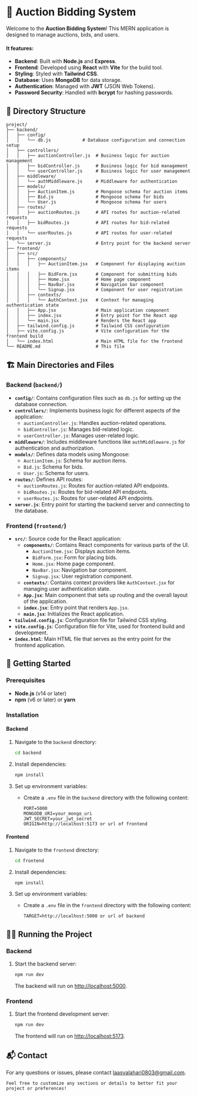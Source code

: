 # 🎉 Auction Bidding System

Welcome to the **Auction Bidding System**! This MERN application is designed to manage auctions, bids, and users.

#### It features:

-   **Backend**: Built with **Node.js** and **Express**.
-   **Frontend**: Developed using **React** with **Vite** for the build tool.
-   **Styling**: Styled with **Tailwind CSS**.
-   **Database**: Uses **MongoDB** for data storage.
-   **Authentication**: Managed with **JWT** (JSON Web Tokens).
-   **Password Security**: Handled with **bcrypt** for hashing passwords.

## 📂 Directory Structure

```plaintext
project/
├── backend/
│   ├── config/
│   │   └── db.js            # Database configuration and connection setup
│   ├── controllers/
│   │   ├── auctionController.js  # Business logic for auction management
│   │   ├── bidController.js      # Business logic for bid management
│   │   └── userController.js     # Business logic for user management
│   ├── middleware/
│   │   └── authMiddleware.js     # Middleware for authentication
│   ├── models/
│   │   ├── AuctionItem.js        # Mongoose schema for auction items
│   │   ├── Bid.js                # Mongoose schema for bids
│   │   └── User.js               # Mongoose schema for users
│   ├── routes/
│   │   ├── auctionRoutes.js      # API routes for auction-related requests
│   │   ├── bidRoutes.js          # API routes for bid-related requests
│   │   └── userRoutes.js         # API routes for user-related requests
│   └── server.js                 # Entry point for the backend server
├── frontend/
│   ├── src/
│   │   ├── components/
│   │   │   ├── AuctionItem.jsx   # Component for displaying auction items
│   │   │   ├── BidForm.jsx       # Component for submitting bids
│   │   │   ├── Home.jsx          # Home page component
│   │   │   ├── NavBar.jsx        # Navigation bar component
│   │   │   └── Signup.jsx        # Component for user registration
│   │   ├── contexts/
│   │   │   └── AuthContext.jsx   # Context for managing authentication state
│   │   ├── App.jsx               # Main application component
│   │   ├── index.jsx             # Entry point for the React app
│   │   └── main.jsx              # Renders the React app
│   ├── tailwind.config.js        # Tailwind CSS configuration
│   ├── vite.config.js            # Vite configuration for the frontend build
│   └── index.html                # Main HTML file for the frontend
└── README.md                     # This file
```

## 🏗️ Main Directories and Files

### Backend (`backend/`)

-   **`config/`**: Contains configuration files such as `db.js` for setting up the database connection.
-   **`controllers/`**: Implements business logic for different aspects of the application:
    -   `auctionController.js`: Handles auction-related operations.
    -   `bidController.js`: Manages bid-related logic.
    -   `userController.js`: Manages user-related logic.
-   **`middleware/`**: Includes middleware functions like `authMiddleware.js` for authentication and authorization.
-   **`models/`**: Defines data models using Mongoose:
    -   `AuctionItem.js`: Schema for auction items.
    -   `Bid.js`: Schema for bids.
    -   `User.js`: Schema for users.
-   **`routes/`**: Defines API routes:
    -   `auctionRoutes.js`: Routes for auction-related API endpoints.
    -   `bidRoutes.js`: Routes for bid-related API endpoints.
    -   `userRoutes.js`: Routes for user-related API endpoints.
-   **`server.js`**: Entry point for starting the backend server and connecting to the database.

### Frontend (`frontend/`)

-   **`src/`**: Source code for the React application:
    -   **`components/`**: Contains React components for various parts of the UI.
        -   `AuctionItem.jsx`: Displays auction items.
        -   `BidForm.jsx`: Form for placing bids.
        -   `Home.jsx`: Home page component.
        -   `NavBar.jsx`: Navigation bar component.
        -   `Signup.jsx`: User registration component.
    -   **`contexts/`**: Contains context providers like `AuthContext.jsx` for managing user authentication state.
    -   **`App.jsx`**: Main component that sets up routing and the overall layout of the application.
    -   **`index.jsx`**: Entry point that renders `App.jsx`.
    -   **`main.jsx`**: Initializes the React application.
-   **`tailwind.config.js`**: Configuration file for Tailwind CSS styling.
-   **`vite.config.js`**: Configuration file for Vite, used for frontend build and development.
-   **`index.html`**: Main HTML file that serves as the entry point for the frontend application.

## 🚀 Getting Started

### Prerequisites

-   **Node.js** (v14 or later)
-   **npm** (v6 or later) or **yarn**

### Installation

#### Backend

1. Navigate to the `backend` directory:

    ```bash
    cd backend
    ```

2. Install dependencies:

    ```bash
    npm install
    ```

3. Set up environment variables:
    - Create a `.env` file in the `backend` directory with the following content:
        ```plaintext
        PORT=5000
        MONGODB_URI=your_mongo_uri
        JWT_SECRET=your_jwt_secret
        ORIGIN=http://localhost:5173 or url of frontend
        ```

#### Frontend

1. Navigate to the `frontend` directory:

    ```bash
    cd frontend
    ```

2. Install dependencies:

    ```bash
    npm install
    ```

3. Set up environment variables:
    - Create a `.env` file in the `frontend` directory with the following content:
        ```plaintext
        TARGET=http://localhost:5000 or url of backend
        ```

## 🏃‍♂️ Running the Project

### Backend

1. Start the backend server:

    ```bash
    npm run dev
    ```

    The backend will run on [http://localhost:5000](http://localhost:5000).

### Frontend

1. Start the frontend development server:

    ```bash
    npm run dev
    ```

    The frontend will run on [http://localhost:5173](http://localhost:5173).

## 📬 Contact

For any questions or issues, please contact [laasyalahari0803@gmail.com](laasyalahari0803@gmail.com).

```plaintext
Feel free to customize any sections or details to better fit your project or preferences!
```
